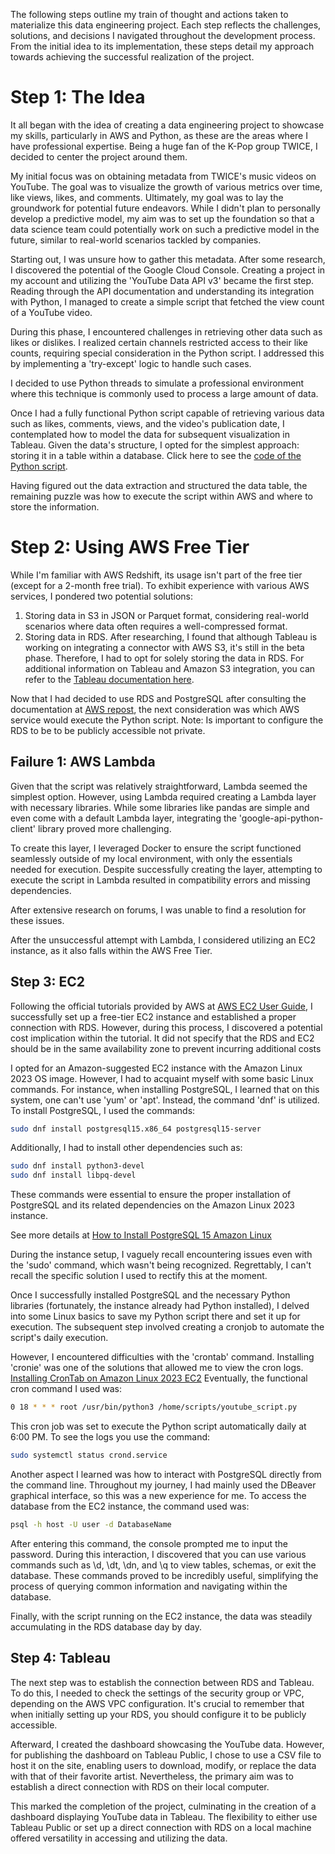 The following steps outline my train of thought and actions taken to materialize this data engineering project. Each step reflects the challenges, solutions, and decisions I navigated throughout the development process. From the initial idea to its implementation, these steps detail my approach towards achieving the successful realization of the project.

# Step 1: The Idea
It all began with the idea of creating a data engineering project to showcase my skills, particularly in AWS and Python, as these are the areas where I have professional expertise. Being a huge fan of the K-Pop group TWICE, I decided to center the project around them.

My initial focus was on obtaining metadata from TWICE's music videos on YouTube. The goal was to visualize the growth of various metrics over time, like views, likes, and comments. Ultimately, my goal was to lay the groundwork for potential future endeavors. While I didn't plan to personally develop a predictive model, my aim was to set up the foundation so that a data science team could potentially work on such a predictive model in the future, similar to real-world scenarios tackled by companies.

Starting out, I was unsure how to gather this metadata. After some research, I discovered the potential of the Google Cloud Console. Creating a project in my account and utilizing the 'YouTube Data API v3' became the first step. Reading through the API documentation and understanding its integration with Python, I managed to create a simple script that fetched the view count of a YouTube video.

During this phase, I encountered challenges in retrieving other data such as likes or dislikes. I realized certain channels restricted access to their like counts, requiring special consideration in the Python script. I addressed this by implementing a 'try-except' logic to handle such cases.

I decided to use Python threads to simulate a professional environment where this technique is commonly used to process a large amount of data.

Once I had a fully functional Python script capable of retrieving various data such as likes, comments, views, and the video's publication date, I contemplated how to model the data for subsequent visualization in Tableau. Given the data's structure, I opted for the simplest approach: storing it in a table within a database. Click here to see the [code of the Python script](script/youtube_script.py).

Having figured out the data extraction and structured the data table, the remaining puzzle was how to execute the script within AWS and where to store the information.

# Step 2: Using AWS Free Tier
While I'm familiar with AWS Redshift, its usage isn't part of the free tier (except for a 2-month free trial). To exhibit experience with various AWS services, I pondered two potential solutions:
1. Storing data in S3 in JSON or Parquet format, considering real-world scenarios where data often requires a well-compressed format.
2. Storing data in RDS.
After researching, I found that although Tableau is working on integrating a connector with AWS S3, it's still in the beta phase. Therefore, I had to opt for solely storing the data in RDS.
For additional information on Tableau and Amazon S3 integration, you can refer to the [Tableau documentation here](https://help.tableau.com/current/pro/desktop/es-es/examples_amazons3.htm).

Now that I had decided to use RDS and PostgreSQL after consulting the documentation at [AWS repost](https://repost.aws/knowledge-center/free-tier-rds-launch), the next consideration was which AWS service would execute the Python script. Note: Is important to configure the RDS to be to be publicly accessible not private.

## Failure 1: AWS Lambda
Given that the script was relatively straightforward, Lambda seemed the simplest option. However, using Lambda required creating a Lambda layer with necessary libraries. While some libraries like pandas are simple and even come with a default Lambda layer, integrating the 'google-api-python-client' library proved more challenging.

To create this layer, I leveraged Docker to ensure the script functioned seamlessly outside of my local environment, with only the essentials needed for execution. Despite successfully creating the layer, attempting to execute the script in Lambda resulted in compatibility errors and missing dependencies.

After extensive research on forums, I was unable to find a resolution for these issues.

After the unsuccessful attempt with Lambda, I considered utilizing an EC2 instance, as it also falls within the AWS Free Tier.

## Step 3: EC2
Following the official tutorials provided by AWS at [AWS EC2 User Guide](https://docs.aws.amazon.com/es_es/AWSEC2/latest/UserGuide/tutorial-connect-ec2-instance-to-rds-database.html), I successfully set up a free-tier EC2 instance and established a proper connection with RDS. However, during this process, I discovered a potential cost implication within the tutorial. It did not specify that the RDS and EC2 should be in the same availability zone to prevent incurring additional costs

I opted for an Amazon-suggested EC2 instance with the Amazon Linux 2023 OS image. However, I had to acquaint myself with some basic Linux commands. For instance, when installing PostgreSQL, I learned that on this system, one can't use 'yum' or 'apt'. Instead, the command 'dnf' is utilized. To install PostgreSQL, I used the commands:

```bash
sudo dnf install postgresql15.x86_64 postgresql15-server

```
Additionally, I had to install other dependencies such as:

```bash
sudo dnf install python3-devel
sudo dnf install libpq-devel
```

These commands were essential to ensure the proper installation of PostgreSQL and its related dependencies on the Amazon Linux 2023 instance.

See more details at [How to Install PostgreSQL 15 Amazon Linux](https://linux.how2shout.com/how-to-install-postgresql-15-amazon-linux-2023/)

During the instance setup, I vaguely recall encountering issues even with the 'sudo' command, which wasn't being recognized. Regrettably, I can't recall the specific solution I used to rectify this at the moment.

Once I successfully installed PostgreSQL and the necessary Python libraries (fortunately, the instance already had Python installed), I delved into some Linux basics to save my Python script there and set it up for execution. The subsequent step involved creating a cronjob to automate the script's daily execution.

However, I encountered difficulties with the 'crontab' command. Installing 'cronie' was one of the solutions that allowed me to view the cron logs. [Installing CronTab on Amazon Linux 2023 EC2](https://jainsaket-1994.medium.com/installing-crontab-on-amazon-linux-2023-ec2-98cf2708b171) Eventually, the functional cron command I used was:

```bash
0 18 * * * root /usr/bin/python3 /home/scripts/youtube_script.py
```

This cron job was set to execute the Python script automatically daily at 6:00 PM. To see the logs you use the command:

```bash
sudo systemctl status crond.service
```

Another aspect I learned was how to interact with PostgreSQL directly from the command line. Throughout my journey, I had mainly used the DBeaver graphical interface, so this was a new experience for me. To access the database from the EC2 instance, the command used was:

```bash
psql -h host -U user -d DatabaseName
```

After entering this command, the console prompted me to input the password. During this interaction, I discovered that you can use various commands such as \d, \dt, \dn, and \q to view tables, schemas, or exit the database. These commands proved to be incredibly useful, simplifying the process of querying common information and navigating within the database.

Finally, with the script running on the EC2 instance, the data was steadily accumulating in the RDS database day by day.

## Step 4: Tableau
The next step was to establish the connection between RDS and Tableau. To do this, I needed to check the settings of the security group or VPC, depending on the AWS VPC configuration. It's crucial to remember that when initially setting up your RDS, you should configure it to be publicly accessible.

Afterward, I created the dashboard showcasing the YouTube data. However, for publishing the dashboard on Tableau Public, I chose to use a CSV file to host it on the site, enabling users to download, modify, or replace the data with that of their favorite artist. Nevertheless, the primary aim was to establish a direct connection with RDS on their local computer.

This marked the completion of the project, culminating in the creation of a dashboard displaying YouTube data in Tableau. The flexibility to either use Tableau Public or set up a direct connection with RDS on a local machine offered versatility in accessing and utilizing the data.